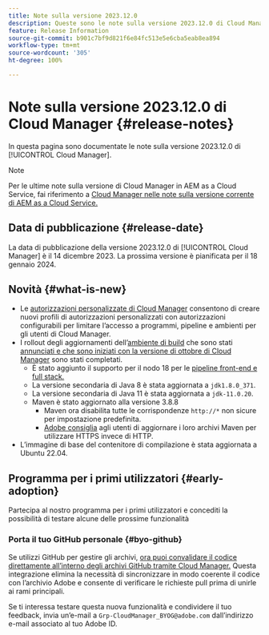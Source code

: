 ```yaml
---
title: Note sulla versione 2023.12.0
description: Queste sono le note sulla versione 2023.12.0 di Cloud Manager.
feature: Release Information
source-git-commit: b901c7bf9d821f6e84fc513e5e6cba5eab8ea894
workflow-type: tm+mt
source-wordcount: '305'
ht-degree: 100%

---
```



# Note sulla versione 2023.12.0 di Cloud Manager {#release-notes}

In questa pagina sono documentate le note sulla versione 2023.12.0 di [!UICONTROL Cloud Manager].

>[!NOTE]
>
>Per le ultime note sulla versione di Cloud Manager in AEM as a Cloud Service, fai riferimento a [Cloud Manager nelle note sulla versione corrente di AEM as a Cloud Service.](https://experienceleague.adobe.com/docs/experience-manager-cloud-service/content/implementing/using-cloud-manager/release-notes-cloud-manager/release-notes-cm-current.html?lang=it)

## Data di pubblicazione {#release-date}

La data di pubblicazione della versione 2023.12.0 di [!UICONTROL Cloud Manager] è il 14 dicembre 2023. La prossima versione è pianificata per il 18 gennaio 2024.

## Novità {#what-is-new}

* Le [autorizzazioni personalizzate di Cloud Manager](/help/using/custom-permissions.md) consentono di creare nuovi profili di autorizzazioni personalizzati con autorizzazioni configurabili per limitare l’accesso a programmi, pipeline e ambienti per gli utenti di Cloud Manager.
* I rollout degli aggiornamenti dell’[ambiente di build](/help/getting-started/build-environment.md) che sono stati [annunciati e che sono iniziati con la versione di ottobre di Cloud Manager](/help/release-notes/2023/2023-10-0.md) sono stati completati.
   * È stato aggiunto il supporto per il nodo 18 per le [pipeline front-end e full stack.](/help/overview/ci-cd-pipelines.md)
   * La versione secondaria di Java 8 è stata aggiornata a `jdk1.8.0_371`.
   * La versione secondaria di Java 11 è stata aggiornata a `jdk-11.0.20`.
   * Maven è stato aggiornato alla versione 3.8.8
      * Maven ora disabilita tutte le corrispondenze `http://*` non sicure per impostazione predefinita.
      * [Adobe consiglia](/help/getting-started/build-environment.md#https-maven) agli utenti di aggiornare i loro archivi Maven per utilizzare HTTPS invece di HTTP.
* L’immagine di base del contenitore di compilazione è stata aggiornata a Ubuntu 22.04.

## Programma per i primi utilizzatori {#early-adoption}

Partecipa al nostro programma per i primi utilizzatori e concediti la possibilità di testare alcune delle prossime funzionalità

### Porta il tuo GitHub personale {#byo-github}

Se utilizzi GitHub per gestire gli archivi, [ora puoi convalidare il codice direttamente all’interno degli archivi GitHub tramite Cloud Manager.](/help/managing-code/byo-github.md) Questa integrazione elimina la necessità di sincronizzare in modo coerente il codice con l’archivio Adobe e consente di verificare le richieste pull prima di unirle ai rami principali.

Se ti interessa testare questa nuova funzionalità e condividere il tuo feedback, invia un’e-mail a `Grp-CloudManager_BYOG@adobe.com` dall’indirizzo e-mail associato al tuo Adobe ID.
